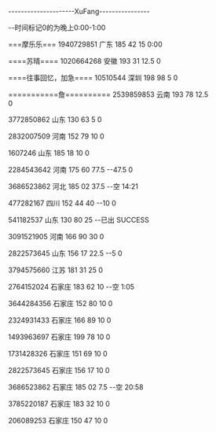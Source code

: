 ---------------------XuFang----------------

--时间标记0的为晚上0:00-1:00

===摩乐乐===
1940729851 广东 185 42 15
0:00

====苏晴====
1020664268 安徽 193 31 12.5
0

====往事回忆，加急====
10510544 深圳 198 98 5
0

===========詹==========
2539859853 云南 193 78 12.5  
0

3772850862 山东 130 63 5
0

2832007509 河南 152 79 10
0

1607246 山东 185 18 10
0

2284543642 河南 175 60 77.5  --47.5
0

3686523862 河北 185 02 37.5 --空
14:21

477282167 四川 152 44 40  --10
0

541182537 山东 130 80 25  --已出
SUCCESS

3091521905 河南 166 90 30
0

2822573645 山东 156 17 22.5  --5
0

3794575660 江苏 181 31 25
0

2764152024 石家庄 183 62 10  --空
1:05

3644284356 石家庄 152 80 10
0

2324931433 石家庄 166 89 10
0

1493963697 石家庄 199 78 10
0

1731428326 石家庄 151 69 10
0

2822573645 石家庄 156 17 10
0

3686523862 石家庄 185 02 7.5 --空
20:58

3785220187 石家庄 183 32 10
0

206089253 石家庄 150 47 10
0
